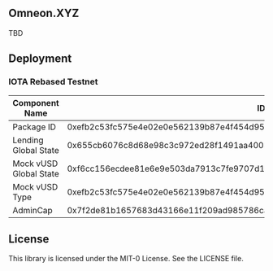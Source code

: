 ## Omneon.XYZ

TBD

## Deployment

### IOTA Rebased Testnet

Component Name | ID/Address
--- | --- 
Package ID |  0xefb2c53fc575e4e02e0e562139b87e4f454d95e6ec65d8f53acb75093b6b64ef
Lending Global State | 0x655cb6076c8d68e98c3c972ed28f1491aa40025a5135039fa101993522446e52
Mock vUSD Global State | 0xf6cc156ecdee81e6e9e503da7913c7fe9707d1e8a5f2d96c4f44b63981d98129
Mock vUSD Type | 0xefb2c53fc575e4e02e0e562139b87e4f454d95e6ec65d8f53acb75093b6b64ef::mock_vusd::VUSDGlobal
AdminCap | 0x7f2de81b1657683d43166e11f209ad985786cab3d8c9ae53f46d43a00e1c64b9

## License

This library is licensed under the MIT-0 License. See the LICENSE file.
